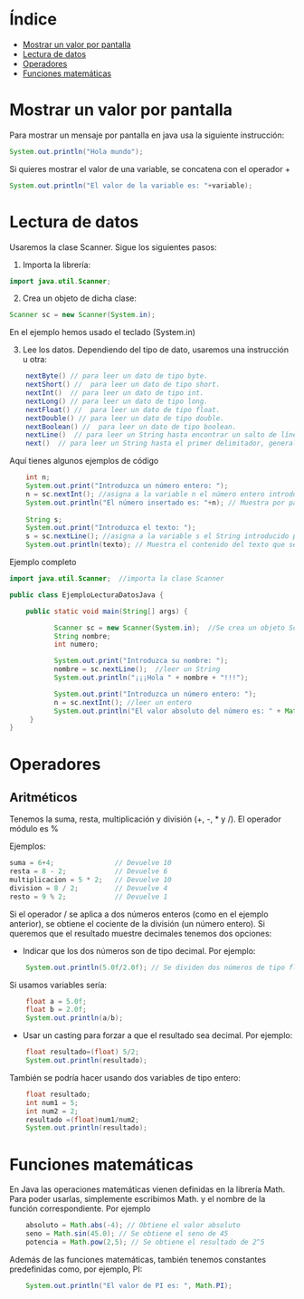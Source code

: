 

# **Índice**
- [Mostrar un valor por pantalla ](#mostrar-un-valor-por-pantalla)
- [Lectura de datos ](#lectura-datos)
- [Operadores ](#operadores)
- [Funciones matemáticas](#libreria-math)


# Mostrar un valor por pantalla <a name="mostrar-un-valor-por-pantalla"></a>

Para mostrar un mensaje por pantalla en java usa la siguiente instrucción:

```java
System.out.println("Hola mundo");
```
Si quieres mostrar el valor de una variable, se concatena con el operador +

```java
System.out.println("El valor de la variable es: "+variable);
``` 




# Lectura de datos<a name="lectura-datos"></a>

Usaremos la clase Scanner. Sigue los siguientes pasos:

1) Importa la librería:

```java
import java.util.Scanner;
```

2) Crea un objeto de dicha clase:

```java
Scanner sc = new Scanner(System.in);
```
En el ejemplo hemos usado el teclado (System.in)

3) Lee los datos. Dependiendo del tipo de dato, usaremos una instrucción u otra: 

```java
    nextByte() // para leer un dato de tipo byte.
    nextShort() //  para leer un dato de tipo short.
    nextInt()  // para leer un dato de tipo int.
    nextLong() // para leer un dato de tipo long. 
    nextFloat() //  para leer un dato de tipo float. 
    nextDouble() // para leer un dato de tipo double. 
    nextBoolean() //  para leer un dato de tipo boolean.
    nextLine()  // para leer un String hasta encontrar un salto de línea.
    next()  // para leer un String hasta el primer delimitador, generalmente hasta un espacio en blanco o hasta un salto de línea. 
```
Aquí tienes algunos ejemplos de código

```java
    int n;
    System.out.print("Introduzca un número entero: ");
    n = sc.nextInt(); //asigna a la variable n el número entero introducido por teclado  
    System.out.println("El número insertado es: "+n); // Muestra por pantalla el número que se acaba de insertar 
   
    String s;
    System.out.print("Introduzca el texto: ");
    s = sc.nextLine(); //asigna a la variable s el String introducido por teclado   
    System.out.println(texto); // Muestra el contenido del texto que se acaba de leer
```


Ejemplo completo

```java
import java.util.Scanner;  //importa la clase Scanner

public class EjemploLecturaDatosJava {

    public static void main(String[] args) {  

           Scanner sc = new Scanner(System.in);  //Se crea un objeto Scanner
           String nombre;
           int numero;

           System.out.print("Introduzca su nombre: ");       
           nombre = sc.nextLine();  //leer un String
           System.out.println("¡¡¡Hola " + nombre + "!!!");

           System.out.print("Introduzca un número entero: ");
           n = sc.nextInt(); //leer un entero
           System.out.println("El valor absoluto del número es: " + Math.abs(numero));
     }
}
```
  
  
  

# Operadores <a name="operadores"></a>

## Aritméticos

Tenemos la suma, resta, multiplicación y división (+, -, * y /). El operador módulo es %

Ejemplos: 
```java
suma = 6+4;               // Devuelve 10
resta = 8 - 2;            // Devuelve 6
multiplicacion = 5 * 2;   // Devuelve 10
division = 8 / 2;         // Devuelve 4
resto = 9 % 2;            // Devuelve 1
```

Si el operador / se aplica a dos números enteros (como en el ejemplo anterior), se obtiene el cociente de la división (un número entero). Si queremos que el resultado muestre decimales tenemos dos opciones: 
- Indicar que los dos números son de tipo decimal. Por ejemplo: 
```java
    System.out.println(5.0f/2.0f); // Se dividen dos números de tipo float
```
Si usamos variables sería: 
```java
    float a = 5.0f;
    float b = 2.0f;
    System.out.println(a/b);
```
- Usar un casting para forzar a que el resultado sea decimal. Por ejemplo: 
```java
    float resultado=(float) 5/2;
    System.out.println(resultado);
```

También se podría hacer usando dos variables de tipo entero: 
```java
    float resultado; 
    int num1 = 5;
    int num2 = 2;
    resultado =(float)num1/num2;
    System.out.println(resultado);
```


# Funciones matemáticas <a name="libreria-math"></a>

En Java las operaciones matemáticas vienen definidas en la librería Math. Para poder usarlas, simplemente escribimos Math. y el nombre de la función correspondiente. Por ejemplo

```java
    absoluto = Math.abs(-4); // Obtiene el valor absoluto
    seno = Math.sin(45.0); // Se obtiene el seno de 45
    potencia = Math.pow(2,5); // Se obtiene el resultado de 2^5
```

Además de las funciones matemáticas, también tenemos constantes predefinidas como, por ejemplo, PI: 
```java
    System.out.println("El valor de PI es: ", Math.PI);
```
